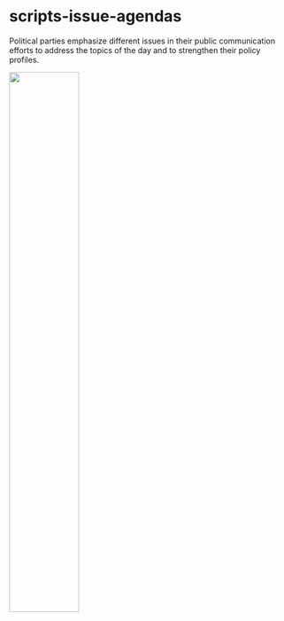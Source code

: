 # scripts-issue-agendas
Political parties emphasize different issues in their public communication efforts to address the topics of the day and to strengthen their policy profiles.


<img src="https://github.com/cornelius-erfort/scripts-issue-agendas/blob/main/plots/7_union_fraktion.png" width="50%">

